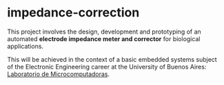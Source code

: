 # impedance-correction

This project involves the design, development and prototyping of an automated
**electrode impedance meter and corrector** for biological applications.

This will be achieved in the context of a basic embedded systems subject of the
Electronic Engineering career at the University of Buenos Aires:
[Laboratorio de Microcomputadoras](http://materias.fi.uba.ar/6609/).
